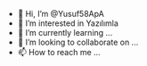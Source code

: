 - 👋 Hi, I’m @Yusuf58ApA
- 👀 I’m interested in Yazılımla
- 🌱 I’m currently learning ...
- 💞️ I’m looking to collaborate on ...
- 📫 How to reach me ...

<!---
Yusuf58ApA/Yusuf58ApA is a ✨ special ✨ repository because its `README.md` (this file) appears on your GitHub profile.
You can click the Preview link to take a look at your changes.
--->
